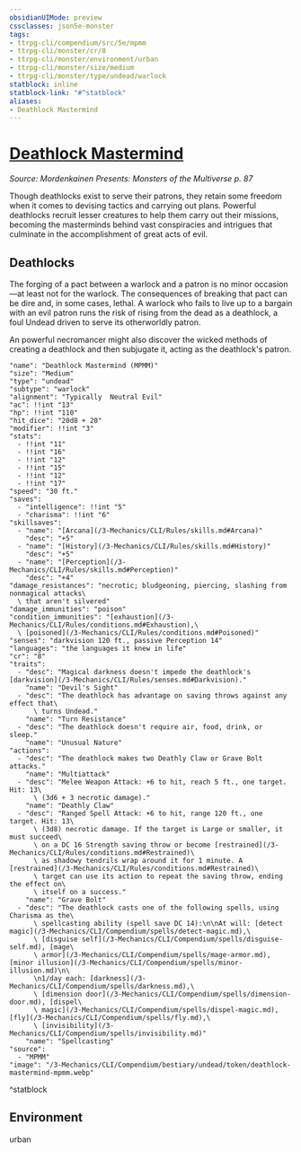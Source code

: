 ```yaml
---
obsidianUIMode: preview
cssclasses: json5e-monster
tags:
- ttrpg-cli/compendium/src/5e/mpmm
- ttrpg-cli/monster/cr/8
- ttrpg-cli/monster/environment/urban
- ttrpg-cli/monster/size/medium
- ttrpg-cli/monster/type/undead/warlock
statblock: inline
statblock-link: "#^statblock"
aliases:
- Deathlock Mastermind
---
```

# [Deathlock Mastermind](3-Mechanics\CLI\Compendium\bestiary\undead/deathlock-mastermind-mpmm.md)
*Source: Mordenkainen Presents: Monsters of the Multiverse p. 87*  

Though deathlocks exist to serve their patrons, they retain some freedom when it comes to devising tactics and carrying out plans. Powerful deathlocks recruit lesser creatures to help them carry out their missions, becoming the masterminds behind vast conspiracies and intrigues that culminate in the accomplishment of great acts of evil.

## Deathlocks

The forging of a pact between a warlock and a patron is no minor occasion—at least not for the warlock. The consequences of breaking that pact can be dire and, in some cases, lethal. A warlock who fails to live up to a bargain with an evil patron runs the risk of rising from the dead as a deathlock, a foul Undead driven to serve its otherworldly patron.

An powerful necromancer might also discover the wicked methods of creating a deathlock and then subjugate it, acting as the deathlock's patron.

```statblock
"name": "Deathlock Mastermind (MPMM)"
"size": "Medium"
"type": "undead"
"subtype": "warlock"
"alignment": "Typically  Neutral Evil"
"ac": !!int "13"
"hp": !!int "110"
"hit_dice": "20d8 + 20"
"modifier": !!int "3"
"stats":
  - !!int "11"
  - !!int "16"
  - !!int "12"
  - !!int "15"
  - !!int "12"
  - !!int "17"
"speed": "30 ft."
"saves":
  - "intelligence": !!int "5"
  - "charisma": !!int "6"
"skillsaves":
  - "name": "[Arcana](/3-Mechanics/CLI/Rules/skills.md#Arcana)"
    "desc": "+5"
  - "name": "[History](/3-Mechanics/CLI/Rules/skills.md#History)"
    "desc": "+5"
  - "name": "[Perception](/3-Mechanics/CLI/Rules/skills.md#Perception)"
    "desc": "+4"
"damage_resistances": "necrotic; bludgeoning, piercing, slashing from nonmagical attacks\
  \ that aren't silvered"
"damage_immunities": "poison"
"condition_immunities": "[exhaustion](/3-Mechanics/CLI/Rules/conditions.md#Exhaustion),\
  \ [poisoned](/3-Mechanics/CLI/Rules/conditions.md#Poisoned)"
"senses": "darkvision 120 ft., passive Perception 14"
"languages": "the languages it knew in life"
"cr": "8"
"traits":
  - "desc": "Magical darkness doesn't impede the deathlock's [darkvision](/3-Mechanics/CLI/Rules/senses.md#Darkvision)."
    "name": "Devil's Sight"
  - "desc": "The deathlock has advantage on saving throws against any effect that\
      \ turns Undead."
    "name": "Turn Resistance"
  - "desc": "The deathlock doesn't require air, food, drink, or sleep."
    "name": "Unusual Nature"
"actions":
  - "desc": "The deathlock makes two Deathly Claw or Grave Bolt attacks."
    "name": "Multiattack"
  - "desc": "Melee Weapon Attack: +6 to hit, reach 5 ft., one target. Hit: 13\
      \ (3d6 + 3 necrotic damage)."
    "name": "Deathly Claw"
  - "desc": "Ranged Spell Attack: +6 to hit, range 120 ft., one target. Hit: 13\
      \ (3d8) necrotic damage. If the target is Large or smaller, it must succeed\
      \ on a DC 16 Strength saving throw or become [restrained](/3-Mechanics/CLI/Rules/conditions.md#Restrained)\
      \ as shadowy tendrils wrap around it for 1 minute. A [restrained](/3-Mechanics/CLI/Rules/conditions.md#Restrained)\
      \ target can use its action to repeat the saving throw, ending the effect on\
      \ itself on a success."
    "name": "Grave Bolt"
  - "desc": "The deathlock casts one of the following spells, using Charisma as the\
      \ spellcasting ability (spell save DC 14):\n\nAt will: [detect magic](/3-Mechanics/CLI/Compendium/spells/detect-magic.md),\
      \ [disguise self](/3-Mechanics/CLI/Compendium/spells/disguise-self.md), [mage\
      \ armor](/3-Mechanics/CLI/Compendium/spells/mage-armor.md), [minor illusion](/3-Mechanics/CLI/Compendium/spells/minor-illusion.md)\n\
      \n1/day each: [darkness](/3-Mechanics/CLI/Compendium/spells/darkness.md),\
      \ [dimension door](/3-Mechanics/CLI/Compendium/spells/dimension-door.md), [dispel\
      \ magic](/3-Mechanics/CLI/Compendium/spells/dispel-magic.md), [fly](/3-Mechanics/CLI/Compendium/spells/fly.md),\
      \ [invisibility](/3-Mechanics/CLI/Compendium/spells/invisibility.md)"
    "name": "Spellcasting"
"source":
  - "MPMM"
"image": "/3-Mechanics/CLI/Compendium/bestiary/undead/token/deathlock-mastermind-mpmm.webp"
```
^statblock

## Environment

urban